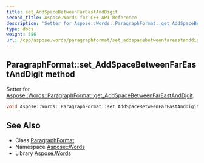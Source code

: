 ```yaml
---
title: set_AddSpaceBetweenFarEastAndDigit
second_title: Aspose.Words for C++ API Reference
description: 'Setter for Aspose::Words::ParagraphFormat::get_AddSpaceBetweenFarEastAndDigit.'
type: docs
weight: 586
url: /cpp/aspose.words/paragraphformat/set_addspacebetweenfareastanddigit/
---
```

## ParagraphFormat::set_AddSpaceBetweenFarEastAndDigit method


Setter for [Aspose::Words::ParagraphFormat::get_AddSpaceBetweenFarEastAndDigit](../get_addspacebetweenfareastanddigit/).

```cpp
void Aspose::Words::ParagraphFormat::set_AddSpaceBetweenFarEastAndDigit(bool value)
```

## See Also

* Class [ParagraphFormat](../)
* Namespace [Aspose::Words](../../)
* Library [Aspose.Words](../../../)
